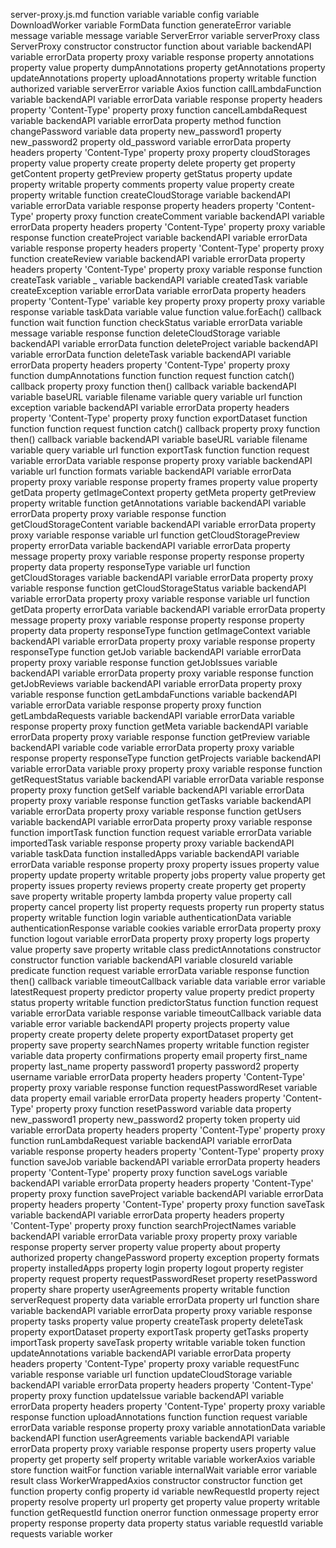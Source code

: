 server-proxy.js.md
function <function>
	variable <unknown>
	variable config
	variable DownloadWorker
	variable FormData
	function generateError
		variable message
		variable message
	variable ServerError
	variable serverProxy
	class ServerProxy
		constructor constructor
			function about
				variable backendAPI
				variable errorData
				property proxy
				variable response
			property annotations
				property value
					property dumpAnnotations
					property getAnnotations
					property updateAnnotations
					property uploadAnnotations
				property writable
			function authorized
				variable serverError
			variable Axios
			function callLambdaFunction
				variable backendAPI
				variable errorData
				variable response
					property headers
						property 'Content-Type'
					property proxy
			function cancelLambdaRequest
				variable backendAPI
				variable errorData
				property method
			function changePassword
				variable data
					property new_password1
					property new_password2
					property old_password
				variable errorData
				property headers
					property 'Content-Type'
				property proxy
			property cloudStorages
				property value
					property create
					property delete
					property get
					property getContent
					property getPreview
					property getStatus
					property update
				property writable
			property comments
				property value
					property create
				property writable
			function createCloudStorage
				variable backendAPI
				variable errorData
				variable response
					property headers
						property 'Content-Type'
					property proxy
			function createComment
				variable backendAPI
				variable errorData
				property headers
					property 'Content-Type'
				property proxy
				variable response
			function createProject
				variable backendAPI
				variable errorData
				variable response
					property headers
						property 'Content-Type'
					property proxy
			function createReview
				variable backendAPI
				variable errorData
				property headers
					property 'Content-Type'
				property proxy
				variable response
			function createTask
				variable _
				variable backendAPI
				variable createdTask
				variable createException
				variable errorData
				variable errorData
				property headers
					property 'Content-Type'
				variable key
				property proxy
				property proxy
				variable response
				variable taskData
				variable value
				function value.forEach() callback
				function wait
					function <function>
						function checkStatus
							variable errorData
							variable message
							variable response
			function deleteCloudStorage
				variable backendAPI
				variable errorData
			function deleteProject
				variable backendAPI
				variable errorData
			function deleteTask
				variable backendAPI
				variable errorData
				property headers
					property 'Content-Type'
				property proxy
			function dumpAnnotations
				function <function>
					function request
						function catch() callback
						property proxy
						function then() callback
				variable backendAPI
				variable baseURL
				variable filename
				variable query
				variable url
			function exception
				variable backendAPI
				variable errorData
				property headers
					property 'Content-Type'
				property proxy
			function exportDataset
				function <function>
					function <function>
						function request
							function catch() callback
							property proxy
							function then() callback
					variable backendAPI
					variable baseURL
					variable filename
					variable query
					variable url
			function exportTask
				function <function>
					function request
						variable errorData
						variable response
							property proxy
				variable backendAPI
				variable url
			function formats
				variable backendAPI
				variable errorData
				property proxy
				variable response
			property frames
				property value
					property getData
					property getImageContext
					property getMeta
					property getPreview
				property writable
			function getAnnotations
				variable backendAPI
				variable errorData
				property proxy
				variable response
			function getCloudStorageContent
				variable backendAPI
				variable errorData
				property proxy
				variable response
				variable url
			function getCloudStoragePreview
				property errorData
				variable backendAPI
				variable errorData
				property message
				property proxy
				variable response
				property response
					property <unknown>
					property data
				property responseType
				variable url
			function getCloudStorages
				variable backendAPI
				variable errorData
				property proxy
				variable response
			function getCloudStorageStatus
				variable backendAPI
				variable errorData
				property proxy
				variable response
				variable url
			function getData
				property errorData
				variable backendAPI
				variable errorData
				property message
				property proxy
				variable response
				property response
					property <unknown>
					property data
				property responseType
			function getImageContext
				variable backendAPI
				variable errorData
				property proxy
				variable response
				property responseType
			function getJob
				variable backendAPI
				variable errorData
				property proxy
				variable response
			function getJobIssues
				variable backendAPI
				variable errorData
				property proxy
				variable response
			function getJobReviews
				variable backendAPI
				variable errorData
				property proxy
				variable response
			function getLambdaFunctions
				variable backendAPI
				variable errorData
				variable response
					property proxy
			function getLambdaRequests
				variable backendAPI
				variable errorData
				variable response
					property proxy
			function getMeta
				variable backendAPI
				variable errorData
				property proxy
				variable response
			function getPreview
				variable backendAPI
				variable code
				variable errorData
				property proxy
				variable response
				property responseType
			function getProjects
				variable backendAPI
				variable errorData
				variable proxy
				property proxy
				variable response
			function getRequestStatus
				variable backendAPI
				variable errorData
				variable response
					property proxy
			function getSelf
				variable backendAPI
				variable errorData
				property proxy
				variable response
			function getTasks
				variable backendAPI
				variable errorData
				property proxy
				variable response
			function getUsers
				variable backendAPI
				variable errorData
				property proxy
				variable response
			function importTask
				function <function>
					function request
						variable errorData
						variable importedTask
						variable response
							property proxy
				variable backendAPI
				variable taskData
			function installedApps
				variable backendAPI
				variable errorData
				variable response
					property proxy
			property issues
				property value
					property update
				property writable
			property jobs
				property value
					property get
					property issues
					property reviews
						property create
						property get
					property save
				property writable
			property lambda
				property value
					property call
					property cancel
					property list
					property requests
					property run
					property status
				property writable
			function login
				variable authenticationData
				variable authenticationResponse
				variable cookies
				variable errorData
				property proxy
			function logout
				variable errorData
				property proxy
			property logs
				property value
					property save
				property writable
			class predictAnnotations
				constructor constructor
					function <function>
						variable backendAPI
						variable closureId
						variable predicate
						function request
							variable errorData
							variable response
						function then() callback
						variable timeoutCallback
							variable data
							variable error
				variable latestRequest
			property predictor
				property value
					property predict
					property status
				property writable
			function predictorStatus
				function <function>
					function request
						variable errorData
						variable response
					variable timeoutCallback
						variable data
						variable error
				variable backendAPI
			property projects
				property value
					property create
					property delete
					property exportDataset
					property get
					property save
					property searchNames
				property writable
			function register
				variable data
					property confirmations
					property email
					property first_name
					property last_name
					property password1
					property password2
					property username
				variable errorData
				property headers
					property 'Content-Type'
				property proxy
				variable response
			function requestPasswordReset
				variable data
					property email
				variable errorData
				property headers
					property 'Content-Type'
				property proxy
			function resetPassword
				variable data
					property new_password1
					property new_password2
					property token
					property uid
				variable errorData
				property headers
					property 'Content-Type'
				property proxy
			function runLambdaRequest
				variable backendAPI
				variable errorData
				variable response
					property headers
						property 'Content-Type'
					property proxy
			function saveJob
				variable backendAPI
				variable errorData
				property headers
					property 'Content-Type'
				property proxy
			function saveLogs
				variable backendAPI
				variable errorData
				property headers
					property 'Content-Type'
				property proxy
			function saveProject
				variable backendAPI
				variable errorData
				property headers
					property 'Content-Type'
				property proxy
			function saveTask
				variable backendAPI
				variable errorData
				property headers
					property 'Content-Type'
				property proxy
			function searchProjectNames
				variable backendAPI
				variable errorData
				variable proxy
				property proxy
				variable response
			property server
				property value
					property about
					property authorized
					property changePassword
					property exception
					property formats
					property installedApps
					property login
					property logout
					property register
					property request
					property requestPasswordReset
					property resetPassword
					property share
					property userAgreements
				property writable
			function serverRequest
				property data
				variable errorData
				property url
			function share
				variable backendAPI
				variable errorData
				property proxy
				variable response
			property tasks
				property value
					property createTask
					property deleteTask
					property exportDataset
					property exportTask
					property getTasks
					property importTask
					property saveTask
				property writable
			variable token
			function updateAnnotations
				variable backendAPI
				variable errorData
				property headers
					property 'Content-Type'
				property proxy
				variable requestFunc
				variable response
				variable url
			function updateCloudStorage
				variable backendAPI
				variable errorData
				property headers
					property 'Content-Type'
				property proxy
			function updateIssue
				variable backendAPI
				variable errorData
				property headers
					property 'Content-Type'
				property proxy
				variable response
			function uploadAnnotations
				function <function>
					function request
						variable errorData
						variable response
							property proxy
				variable annotationData
				variable backendAPI
			function userAgreements
				variable backendAPI
				variable errorData
				property proxy
				variable response
			property users
				property value
					property get
					property self
				property writable
			variable workerAxios
	variable store
	function waitFor
		function <function>
			variable internalWait
				variable error
				variable result
	class WorkerWrappedAxios
		constructor constructor
			function get
				function <function>
					property config
					property id
					variable newRequestId
					property reject
					property resolve
					property url
			property get
				property value
				property writable
			function getRequestId
			function onerror
			function onmessage
				property error
				property response
					property data
					property status
			variable requestId
			variable requests
			variable worker
